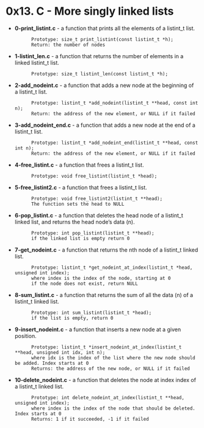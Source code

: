 # 0x13. C - More singly linked lists

- **0-print_listint.c** -  a function that prints all the elements of a listint_t list.

			Prototype: size_t print_listint(const listint_t *h);
			Return: the number of nodes
- **1-listint_len.c** - a function that returns the number of elements in a linked listint_t list.

			Prototype: size_t listint_len(const listint_t *h);
- **2-add_nodeint.c** - a function that adds a new node at the beginning of a listint_t list.

			Prototype: listint_t *add_nodeint(listint_t **head, const int n);
			Return: the address of the new element, or NULL if it failed
- **3-add_nodeint_end.c** - a function that adds a new node at the end of a listint_t list.

			Prototype: listint_t *add_nodeint_end(listint_t **head, const int n);
			Return: the address of the new element, or NULL if it failed
- **4-free_listint.c** - a function that frees a listint_t list.

			Prototype: void free_listint(listint_t *head);
- **5-free_listint2.c** - a function that frees a listint_t list.

			Prototype: void free_listint2(listint_t **head);
			The function sets the head to NULL
- **6-pop_listint.c** - a function that deletes the head node of a listint_t linked list, and returns the head node’s data (n).

			Prototype: int pop_listint(listint_t **head);
			if the linked list is empty return 0
- **7-get_nodeint.c** - a function that returns the nth node of a listint_t linked list.

			Prototype: listint_t *get_nodeint_at_index(listint_t *head, unsigned int index);
			where index is the index of the node, starting at 0
			if the node does not exist, return NULL
- **8-sum_listint.c** - a function that returns the sum of all the data (n) of a listint_t linked list.

			Prototype: int sum_listint(listint_t *head);
			if the list is empty, return 0
- **9-insert_nodeint.c** - a function that inserts a new node at a given position.

			Prototype: listint_t *insert_nodeint_at_index(listint_t **head, unsigned int idx, int n);
			where idx is the index of the list where the new node should be added. Index starts at 0
			Returns: the address of the new node, or NULL if it failed
- **10-delete_nodeint.c** - a function that deletes the node at index index of a listint_t linked list.

			Prototype: int delete_nodeint_at_index(listint_t **head, unsigned int index);
			where index is the index of the node that should be deleted. Index starts at 0
			Returns: 1 if it succeeded, -1 if it failed

